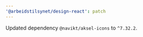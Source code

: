 ```yaml
---
'@arbeidstilsynet/design-react': patch
---
```


Updated dependency `@navikt/aksel-icons` to `^7.32.2`.
